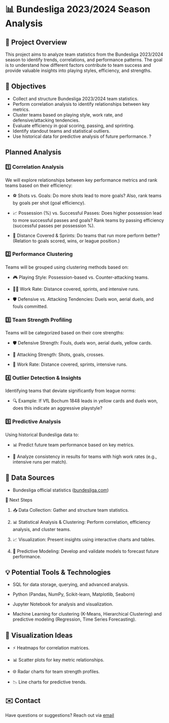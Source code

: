 # 📊 Bundesliga 2023/2024 Season Analysis

## 📝 Project Overview
This project aims to analyze team statistics from the Bundesliga 2023/2024 season to identify trends, correlations, and performance patterns. The goal is to understand how different factors contribute to team success and provide valuable insights into playing styles, efficiency, and strengths.



## 🎯 Objectives
- Collect and structure Bundesliga 2023/2024 team statistics.
- Perform correlation analysis to identify relationships between key metrics.
- Cluster teams based on playing style, work rate, and defensive/attacking tendencies.
- Evaluate efficiency in goal scoring, passing, and sprinting.
- Identify standout teams and statistical outliers.
- Use historical data for predictive analysis of future performance. ? 

## Planned Analysis
### 1️⃣ Correlation Analysis
We will explore relationships between key performance metrics and rank teams based on their efficiency:
- ⚽ Shots vs. Goals: Do more shots lead to more goals? Also, rank teams by goals per shot (goal efficiency).

- 📈 Possession (%) vs. Successful Passes: Does higher possession lead to more successful passes and goals? Rank teams by passing efficiency (successful passes per possession %).

- 🏃 Distance Covered & Sprints: Do teams that run more perform better? (Relation to goals scored, wins, or league position.)

### 2️⃣ Performance Clustering
Teams will be grouped using clustering methods based on:

- 🎮 Playing Style: Possession-based vs. Counter-attacking teams.

- 🏃‍♂️ Work Rate: Distance covered, sprints, and intensive runs.

- 🛡 Defensive vs. Attacking Tendencies: Duels won, aerial duels, and fouls committed.

###  3️⃣ Team Strength Profiling

Teams will be categorized based on their core strengths:

- 🛡 Defensive Strength: Fouls, duels won, aerial duels, yellow cards.

- 🎯 Attacking Strength: Shots, goals, crosses.

- 🏃 Work Rate: Distance covered, sprints, intensive runs.

### 4️⃣ Outlier Detection & Insights

Identifying teams that deviate significantly from league norms:

- 🔍 Example: If VfL Bochum 1848 leads in yellow cards and duels won, does this indicate an aggressive playstyle?

### 5️⃣ Predictive Analysis

Using historical Bundesliga data to:

- 📊 Predict future team performance based on key metrics.

- 🔄 Analyze consistency in results for teams with high work rates (e.g., intensive runs per match).



## 🔗 Data Sources
- Bundesliga official statistics ([bundesliga.com](https://www.bundesliga.com/en/bundesliga/stats))



🚀 Next Steps

1. 📥 Data Collection: Gather and structure team statistics.

2. 📊 Statistical Analysis & Clustering: Perform correlation, efficiency analysis, and cluster teams.

3. 📈 Visualization: Present insights using interactive charts and tables.

4. 🤖 Predictive Modeling: Develop and validate models to forecast future performance.

## 💡 Potential Tools & Technologies

- SQL for data storage, querying, and advanced analysis.

- Python (Pandas, NumPy, Scikit-learn, Matplotlib, Seaborn)

- Jupyter Notebook for analysis and visualization.

- Machine Learning for clustering (K-Means, Hierarchical Clustering) and predictive modeling (Regression, Time Series Forecasting).

## 🎨 Visualization Ideas

- ⚡ Heatmaps for correlation matrices.

- 📊 Scatter plots for key metric relationships.

- 🌐 Radar charts for team strength profiles.

- 📉 Line charts for predictive trends.

## ✉️ Contact

Have questions or suggestions? Reach out via  [email](https://www.bundesliga.com/en/bundesliga/stats)